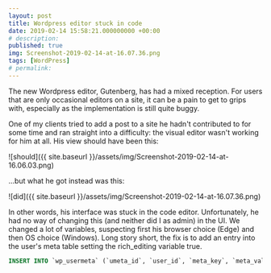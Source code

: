 ```yaml
---
layout: post
title: Wordpress editor stuck in code
date: 2019-02-14 15:58:21.000000000 +00:00
# description: 
published: true
img: Screenshot-2019-02-14-at-16.07.36.png
tags: [WordPress]
# permalink: 
---
```

The new Wordpress editor, Gutenberg, has had a mixed reception. For users that are only occasional editors on a site, it can be a pain to get to grips with, especially as the implementation is still quite buggy.

One of my clients tried to add a post to a site he hadn't contributed to for some time and ran straight into a difficulty: the visual editor wasn't working for him at all. His view should have been this:

![should]({{ site.baseurl }}/assets/img/Screenshot-2019-02-14-at-16.06.03.png)

...but what he got instead was this:

![did]({{ site.baseurl }}/assets/img/Screenshot-2019-02-14-at-16.07.36.png)

In other words, his interface was stuck in the code editor. Unfortunately, he had no way of changing this (and neither did I as admin) in the UI. We changed a lot of variables, suspecting first his browser choice (Edge) and then OS choice (Windows). Long story short, the fix is to add an entry into the user's meta table setting the rich_editing variable true.

```sql
INSERT INTO `wp_usermeta` (`umeta_id`, `user_id`, `meta_key`, `meta_value`) VALUES (NULL, '999', 'rich_editing', 'true')
```
